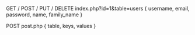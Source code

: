 GET / POST / PUT / DELETE index.php?id=1&table=users { username, email, password, name, family_name }

POST post.php { table, keys, values }